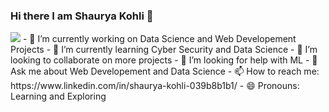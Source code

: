 ### Hi there I am Shaurya Kohli 👋
<img src="https://cdn.mos.cms.futurecdn.net/22TcBxDokgJPuf2ewRPBKn-320-80.jpg">
- 🔭 I’m currently working on Data Science and Web Developement Projects
- 🌱 I’m currently learning Cyber Security and Data Science
- 👯 I’m looking to collaborate on more projects
- 🤔 I’m looking for help with ML
- 💬 Ask me about Web Developement and Data Science
- 📫 How to reach me: https://www.linkedin.com/in/shaurya-kohli-039b8b1b1/ 
- 😄 Pronouns: Learning and Exploring

<!--
**shauryakohli/shauryakohli** is a ✨ _special_ ✨ repository because its `README.md` (this file) appears on your GitHub profile.



-->
